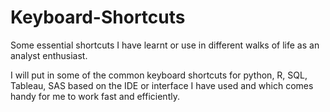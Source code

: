 # Keyboard-Shortcuts
Some essential shortcuts I have learnt or use in different walks of life as an analyst enthusiast.

I will put in some of the common keyboard shortcuts for python, R, SQL, Tableau, SAS based on the IDE or interface I have used and which comes handy for me to work fast and efficiently.
